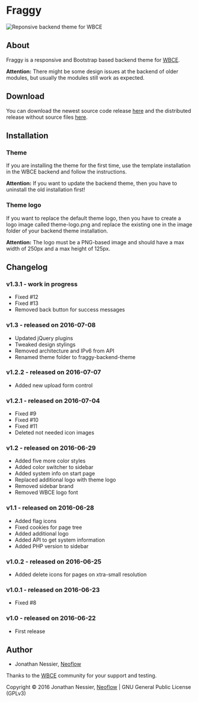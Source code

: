 # Fraggy

![Reponsive backend theme for WBCE](https://fraggy.neoflow.ch/media/example.png "Reponsive backend theme for WBCE")

## About

Fraggy is a responsive and Bootstrap based backend theme for [WBCE](http://wbce.org).

**Attention:** There might be some design issues at the backend of older modules, but usually the modules still work as expected.

## Download

You can download the newest source code release [here](https://github.com/rjgamer/Fraggy-Backend-Theme/releases) and the distributed release without source files [here](https://fraggy.neoflow.ch/downloads/).

## Installation

### Theme

If you are installing the theme for the first time, use the template installation in the WBCE backend and follow the instructions.

**Attention:** If you want to update the backend theme, then you have to uninstall the old installation first!

### Theme logo

If you want to replace the default theme logo, then you have to create a logo image called theme-logo.png and replace the existing one in the image folder of your backend theme installation.

**Attention:** The logo must be a PNG-based image and should have a max width of 250px and a max height of 125px.

## Changelog

### v1.3.1 - work in progress

 * Fixed #12
 * Fixed #13
 * Removed back button for success messages

### v1.3 - released on 2016-07-08

 * Updated jQuery plugins
 * Tweaked design stylings
 * Removed architecture and IPv6 from API
 * Renamed theme folder to fraggy-backend-theme

### v1.2.2 - released on 2016-07-07

 * Added new upload form control

### v1.2.1 - released on 2016-07-04

 * Fixed #9
 * Fixed #10
 * Fixed #11
 * Deleted not needed icon images

### v1.2 - released on 2016-06-29

 * Added five more color styles
 * Added color switcher to sidebar
 * Added system info on start page
 * Replaced additional logo with theme logo
 * Removed sidebar brand
 * Removed WBCE logo font

### v1.1 - released on 2016-06-28

 * Added flag icons
 * Fixed cookies for page tree
 * Added additional logo
 * Added API to get system information
 * Added PHP version to sidebar

### v1.0.2 - released on 2016-06-25

 * Added delete icons for pages on xtra-small resolution

### v1.0.1 - released on 2016-06-23

 * Fixed #8

### v1.0 - released on 2016-06-22

 * First release

## Author

* Jonathan Nessier, [Neoflow](https://www.neoflow.ch)

Thanks to the [WBCE](http://wbce.org) community for your support and testing.

Copyright © 2016 Jonathan Nessier, [Neoflow](https://www.neoflow.ch) | GNU General Public License (GPLv3)

